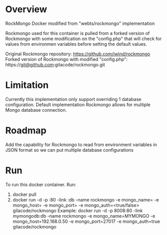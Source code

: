 Overview
=======
RockMongo Docker modified from "webts/rockmongo" implementation

Rockmongo used for this container is pulled from  a forked version of Rockmongo with some modification on the "config.php" that will check for values from environmen variables before setting the default values. 

Original Rockmongo repository: https://github.com/iwind/rockmongo
Forked version of Rockmongo with modified "config.php": https://git@github.com:gilacode/rockmongo.git

Limitation
==========
Currently this implementation only support overriding 1 database configuration. Default implementation Rockmongo allows for multiple Mongo database connection.

Roadmap
=======
Add the capability for Rockmongo to read from environment variables in JSON format so we can put multiple database configurations

Run
===
To run this docker container. Run:

1. docker pull
2. docker run -d -p <port to exposed>:80 -link <your mongo db container name>:db -name rockmongo -e mongo_name=<name to display during login> -e mongo_host=<ip address of your mongo instance> -e mongo_port=<mongo db port no> -e mongo_auth=<true/false> gilacode/rockmongo
   Example: docker run -d -p 8008:80 -link mymongodb:db -name rockmongo -e mongo_name=MYMONGO -e mongo_host=192.168.0.50 -e mongo_port=27017 -e mongo_auth=true gilacode/rockmongo


